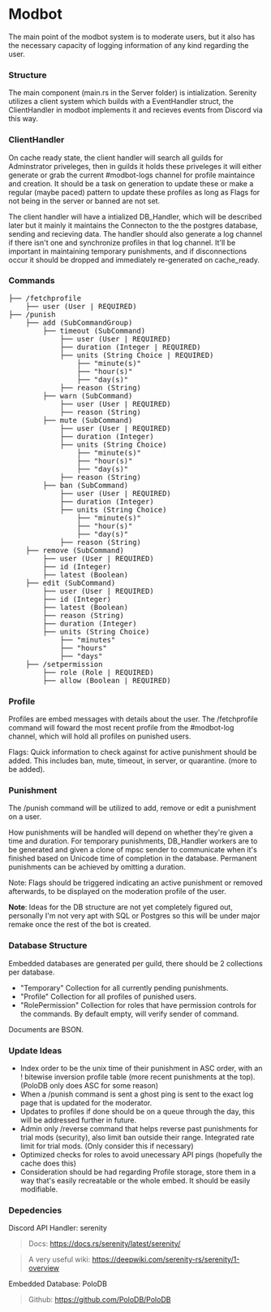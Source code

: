 # Modbot

The main point of the modbot system is to moderate users, but it also has the necessary capacity of logging information of any kind regarding the user.

### Structure

The main component (main.rs in the Server folder) is intialization. Serenity utilizes a client system which builds with a EventHandler struct, the ClientHandler in modbot implements it and recieves events from Discord via this way.

### ClientHandler

 On cache ready state, the client handler will search all guilds for Adminstrator priveleges, then in guilds it holds these priveleges it will either generate or grab the current #modbot-logs channel for profile maintaince and creation. It should be a task on generation to update these or make a regular (maybe paced) pattern to update these profiles as long as Flags for not being in the server or banned are not set. 
 
 The client handler will have a intialized DB_Handler, which will be described later but it mainly it maintains the Connecton to the the postgres database, sending and recieving data. The handler should also generate a log channel if there isn't one and synchronize profiles in that log channel. It'll be important in maintaining temporary punishments, and if disconnections occur it should be dropped and immediately re-generated on cache_ready.

### Commands
<pre>
├── /fetchprofile
    ├── user (User | REQUIRED)
├── /punish
    ├── add (SubCommandGroup)
        ├── timeout (SubCommand)
            ├── user (User | REQUIRED)
            ├── duration (Integer | REQUIRED)
            ├── units (String Choice | REQUIRED)
                ├── "minute(s)"
                ├── "hour(s)"
                ├── "day(s)"
            ├── reason (String)
        ├── warn (SubCommand)
            ├── user (User | REQUIRED)
            ├── reason (String)
        ├── mute (SubCommand)
            ├── user (User | REQUIRED)
            ├── duration (Integer)
            ├── units (String Choice)
                ├── "minute(s)"
                ├── "hour(s)"
                ├── "day(s)"
            ├── reason (String)
        ├── ban (SubCommand)
            ├── user (User | REQUIRED)
            ├── duration (Integer)
            ├── units (String Choice)
                ├── "minute(s)"
                ├── "hour(s)"
                ├── "day(s)"
            ├── reason (String)
    ├── remove (SubCommand)
        ├── user (User | REQUIRED)
        ├── id (Integer)
        ├── latest (Boolean)
    ├── edit (SubCommand)
        ├── user (User | REQUIRED)
        ├── id (Integer)
        ├── latest (Boolean)
        ├── reason (String)
        ├── duration (Integer)
        ├── units (String Choice)
            ├── "minutes"
            ├── "hours"
            ├── "days"
    ├── /setpermission
        ├── role (Role | REQUIRED)
        ├── allow (Boolean | REQUIRED)
</pre>

### Profile 
Profiles are embed messages with details about the user. The /fetchprofile command will foward the most recent profile from the #modbot-log channel, which will hold all profiles on punished users. 

Flags: Quick information to check against for active punishment should be added. This includes ban, mute, timeout, in server, or quarantine. (more to be added).

### Punishment
The /punish command will be utilized to add, remove or edit a punishment on a user.

How punishments will be handled will depend on whether they're given a time and duration.
For temporary punishments, DB_Handler workers are to be generated and given a clone of mpsc sender to communicate when it's finished based on Unicode time of completion in the database. Permanent punishments can be achieved by omitting a duration.

Note: Flags should be triggered indicating an active punishment or removed afterwards, to be displayed on the moderation profile of the user.


**Note**: Ideas for the DB structure are not yet completely figured out, personally I'm not very apt with SQL or Postgres so this will be under major remake once the rest of the bot is created.

### Database Structure

Embedded databases are generated per guild, there should be 2 collections per database.

* "Temporary" Collection for all currently pending punishments.
* "Profile" Collection for all profiles of punished users.
* "RolePermission" Collection for roles that have permission controls for the commands. By default empty, will verify sender of command.

Documents are BSON.

### Update Ideas

* Index order to be the unix time of their punishment in ASC order, with an ! bitewise inversion profile table (more recent punishments at the top). (PoloDB only does ASC for some reason)
* When a /punish command is sent a ghost ping is sent to the exact log page that is updated for the moderator.
* Updates to profiles if done should be on a queue through the day, this will be addressed further in future.
* Admin only /reverse command that helps reverse past punishments for trial mods (security), also limit ban outside their range. Integrated rate limit for trial mods. (Only consider this if necessary)
* Optimized checks for roles to avoid unecessary API pings (hopefully the cache does this)
* Consideration should be had regarding Profile storage, store them in a way that's easily recreatable or the whole embed. It should be easily modifiable.

### Depedencies

Discord API Handler: serenity
> Docs: https://docs.rs/serenity/latest/serenity/

> A very useful wiki: https://deepwiki.com/serenity-rs/serenity/1-overview

Embedded Database: PoloDB
> Github: https://github.com/PoloDB/PoloDB

